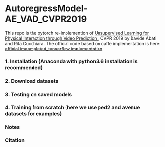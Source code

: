 # AutoregressModel-AE_VAD_CVPR2019
This repo is the pytorch re-implemention of [Unsupervised Learning for Physical Interaction through Video Prediction
](https://arxiv.org/abs/1807.01653), CVPR 2019 by Davide Abati and Rita Cucchiara. The official code based on caffe implementation is here: 
[official imcompleted_tensorflow implementation](https://github.com/kristofbc/physical-interaction-video-prediction)

### 1. Installation (Anaconda with python3.6 installation is recommended)

### 2. Download datasets

### 3. Testing on saved models

### 4. Training from scratch (here we use ped2 and avenue datasets for examples)

### Notes

### Citation
